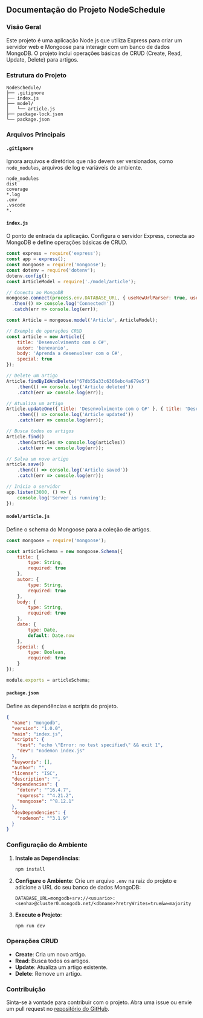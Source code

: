 ## Documentação do Projeto NodeSchedule

### Visão Geral
Este projeto é uma aplicação Node.js que utiliza Express para criar um servidor web e Mongoose para interagir com um banco de dados MongoDB. O projeto inclui operações básicas de CRUD (Create, Read, Update, Delete) para artigos.

### Estrutura do Projeto
```
NodeSchedule/
├── .gitignore
├── index.js
├── model/
│   └── article.js
├── package-lock.json
└── package.json
```

### Arquivos Principais

#### `.gitignore`
Ignora arquivos e diretórios que não devem ser versionados, como `node_modules`, arquivos de log e variáveis de ambiente.

```plaintext
node_modules
dist
coverage
*.log
.env
.vscode
*.
```

#### `index.js`
O ponto de entrada da aplicação. Configura o servidor Express, conecta ao MongoDB e define operações básicas de CRUD.

```javascript
const express = require('express');
const app = express();
const mongoose = require('mongoose');
const dotenv = require('dotenv');
dotenv.config();
const ArticleModel = require('./model/article');

// Conecta ao MongoDB
mongoose.connect(process.env.DATABASE_URL, { useNewUrlParser: true, useUnifiedTopology: true })
  .then(() => console.log('Connected!'))
  .catch(err => console.log(err));

const Article = mongoose.model('Article', ArticleModel);

// Exemplo de operações CRUD
const article = new Article({
    title: 'Desenvolvimento com o C#',
    autor: 'benevanio',
    body: 'Aprenda a desenvolver com o C#',
    special: true
});

// Delete um artigo
Article.findByIdAndDelete("67db55a33c6366ebc4a679e5")
    .then(() => console.log('Article deleted'))
    .catch(err => console.log(err));

// Atualiza um artigo
Article.updateOne({ title: 'Desenvolvimento com o C#' }, { title: 'Desenvolvimento com o C# 2' })
    .then(() => console.log('Article updated'))
    .catch(err => console.log(err));

// Busca todos os artigos
Article.find()
    .then(articles => console.log(articles))
    .catch(err => console.log(err));

// Salva um novo artigo
article.save()
    .then(() => console.log('Article saved'))
    .catch(err => console.log(err));

// Inicia o servidor
app.listen(3000, () => {
    console.log('Server is running');
});
```

#### `model/article.js`
Define o schema do Mongoose para a coleção de artigos.

```javascript
const mongoose = require('mongoose');

const articleSchema = new mongoose.Schema({
    title: {
        type: String,
        required: true
    },
    autor: {
        type: String,
        required: true
    },
    body: {
        type: String,
        required: true
    },
    date: {
        type: Date,
        default: Date.now
    },
    special: {
        type: Boolean,
        required: true
    }
});

module.exports = articleSchema;
```

#### `package.json`
Define as dependências e scripts do projeto.

```json
{
  "name": "mongodb",
  "version": "1.0.0",
  "main": "index.js",
  "scripts": {
    "test": "echo \"Error: no test specified\" && exit 1",
    "dev": "nodemon index.js"
  },
  "keywords": [],
  "author": "",
  "license": "ISC",
  "description": "",
  "dependencies": {
    "dotenv": "^16.4.7",
    "express": "^4.21.2",
    "mongoose": "^8.12.1"
  },
  "devDependencies": {
    "nodemon": "^3.1.9"
  }
}
```

### Configuração do Ambiente

1. **Instale as Dependências**:
   ```bash
   npm install
   ```

2. **Configure o Ambiente**:
   Crie um arquivo `.env` na raiz do projeto e adicione a URL do seu banco de dados MongoDB:
   ```plaintext
   DATABASE_URL=mongodb+srv://<usuario>:<senha>@cluster0.mongodb.net/<dbname>?retryWrites=true&w=majority
   ```

3. **Execute o Projeto**:
   ```bash
   npm run dev
   ```

### Operações CRUD

- **Create**: Cria um novo artigo.
- **Read**: Busca todos os artigos.
- **Update**: Atualiza um artigo existente.
- **Delete**: Remove um artigo.

### Contribuição

Sinta-se à vontade para contribuir com o projeto. Abra uma issue ou envie um pull request no [repositório do GitHub](https://github.com/Benevanio/NodeSchedule).


